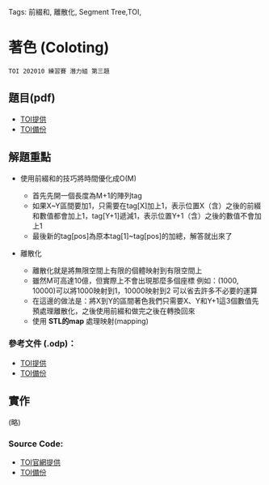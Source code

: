 Tags: 前綴和, 離散化, Segment Tree,TOI,
# 著色 (Coloting)

``TOI 202010 練習賽 潛力組 第三題``

## 題目(pdf)  
* [TOI提供](https://toi-reg.csie.ntnu.edu.tw/question/202010/Coloring.pdf)  
* [TOI備份](source/Coloring.pdf)  

## 解題重點
* 使用前綴和的技巧將時間優化成O(M)
  * 首先先開一個長度為M+1的陣列tag
  * 如果X~Y區間要加1，只需要在tag[X]加上1，表示位置X（含）之後的前綴和數值都會加上1，tag[Y+1]遞減1，表示位置Y+1（含）之後的數值不會加上1
  * 最後新的tag[pos]為原本tag[1]~tag[pos]的加總，解答就出來了

* 離散化
  * 離散化就是將無限空間上有限的個體映射到有限空間上
  * 雖然M可高達10億，但實際上不會出現那麼多個座標
    例如：(1000, 10000)可以將1000映射到1，10000映射到2
      可以省去許多不必要的運算
  * 在這邊的做法是：將X到Y的區間著色我們只需要X、Y和Y+1這3個數值先預處理離散化，之後使用前綴和做完之後在轉換回來
  * 使用 **STL的map** 處理映射(mapping)

### 參考文件 (.odp)：
* [TOI提供](https://toi-reg.csie.ntnu.edu.tw/question/202010/Coloring.odp)  
* [TOI備份](source\Coloring.odp)  



## 實作
(略)

### Source Code:
* [TOI官網提供](https://toi-reg.csie.ntnu.edu.tw/question/202010/Coloring.cpp)
* [TOI備份](source\Coloring_toi.cpp)
